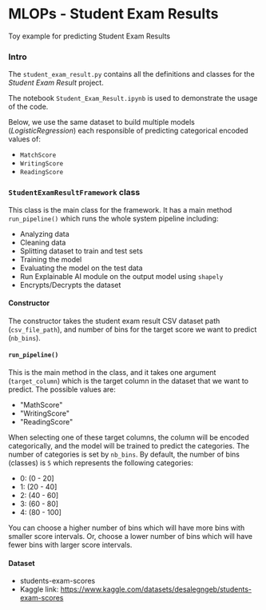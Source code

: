 # MLOPs - Student Exam Results
Toy example for predicting Student Exam Results


### Intro

The `student_exam_result.py` contains all the definitions and classes for the _Student Exam Result_ project.

The notebook `Student_Exam_Result.ipynb` is used to demonstrate the usage of the code.

Below, we use the same dataset to build multiple models (_LogisticRegression_) each responsible of predicting categorical encoded values of:
- `MatchScore`
- `WritingScore`
- `ReadingScore`

### `StudentExamResultFramework` class
This class is the main class for the framework. It has a main method `run_pipeline()` which runs the whole system pipeline including:
- Analyzing data
- Cleaning data
- Splitting dataset to train and test sets
- Training the model
- Evaluating the model on the test data
- Run Explainable AI module on the output model using `shapely`
- Encrypts/Decrypts the dataset

#### Constructor
The constructor takes the student exam result CSV dataset path (`csv_file_path`), and number of bins for the target score we want to predict (`nb_bins`).

#### `run_pipeline()`
This is the main method in the class, and it takes one argument (`target_column`) which is the target column in the dataset that we want to predict. The possible values are:
- "MathScore"
- "WritingScore"
- "ReadingScore"

When selecting one of these target columns, the column will be encoded categorically, and the model will be trained to predict the categories. The number of categories is set by `nb_bins`. By default, the number of bins (classes) is `5` which represents the following categories:
- 0: (0 - 20]
- 1: (20 - 40]
- 2: (40 - 60]
- 3: (60 - 80]
- 4: (80 - 100]

You can choose a higher number of bins which will have more bins with smaller score intervals. Or, choose a lower number of bins which will have fewer bins with larger score intervals.

#### Dataset
- students-exam-scores
- Kaggle link: https://www.kaggle.com/datasets/desalegngeb/students-exam-scores

